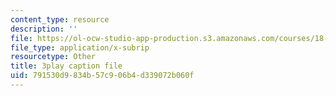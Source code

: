 ```yaml
---
content_type: resource
description: ''
file: https://ol-ocw-studio-app-production.s3.amazonaws.com/courses/18-065-matrix-methods-in-data-analysis-signal-processing-and-machine-learning-spring-2018/791530d9834b57c906b4d339072b060f_rZS2LGiurKY.srt
file_type: application/x-subrip
resourcetype: Other
title: 3play caption file
uid: 791530d9-834b-57c9-06b4-d339072b060f
---
```

